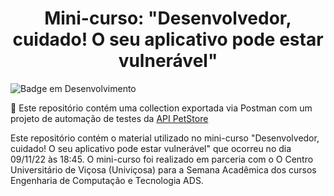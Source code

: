 <h1 align="center"> Mini-curso: "Desenvolvedor, cuidado! O seu aplicativo pode estar vulnerável" </h1>

![Badge em Desenvolvimento](http://img.shields.io/static/v1?label=STATUS&message=CONCLUÍDO&color=GREEN&style=for-the-badge)

<p align="left">🚀 Este repositório contém uma collection exportada via Postman com um projeto de automação de testes da <a href="https://github.com/swagger-api/swagger-petstore">API PetStore</a>

Este repositório contém o material utilizado no mini-curso "Desenvolvedor, cuidado! O seu aplicativo pode estar vulnerável" que ocorreu no dia 09/11/22 às 18:45. O mini-curso foi realizado em parceria com o O Centro Universitário de Viçosa (Univiçosa) para a Semana Acadêmica dos cursos Engenharia de Computação e Tecnologia ADS.

